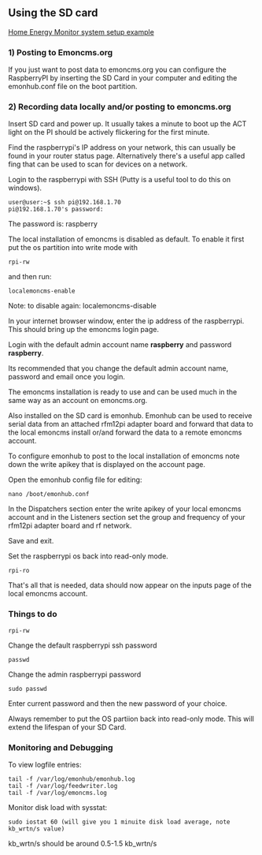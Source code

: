 ## Using the SD card

[Home Energy Monitor system setup example](https://github.com/openenergymonitor/documentation/blob/master/Applications/HomeEnergyMonitor/HomeEnergyMonitor.md)

### 1) Posting to Emoncms.org

If you just want to post data to emoncms.org you can configure the RaspberryPI by inserting the SD Card in your computer and editing the emonhub.conf file on the boot partition.

### 2) Recording data locally and/or posting to emoncms.org

Insert SD card and power up. It usually takes a minute to boot up the ACT light on the PI should be actively flickering for the first minute.

Find the raspberrypi's IP address on your network, this can usually be found in your router status page. Alternatively there's a useful app called fing that can be used to scan for devices on a network.

Login to the raspberrypi with SSH (Putty is a useful tool to do this on windows).

    user@user:~$ ssh pi@192.168.1.70
    pi@192.168.1.70's password:

The password is: raspberry

The local installation of emoncms is disabled as default. To enable it first put the os partition into write mode with

    rpi-rw
    
and then run:
    
    localemoncms-enable

Note: to disable again: localemoncms-disable

In your internet browser window, enter the ip address of the raspberrypi. This should bring up the emoncms login page. 

Login with the default admin account name **raspberry** and password **raspberry**.

Its recommended that you change the default admin account name, password and email once you login.

The emoncms installation is ready to use and can be used much in the same way as an account on emoncms.org.

Also installed on the SD card is emonhub. Emonhub can be used to receive serial data from an attached rfm12pi adapter board and forward that data to the local emoncms install or/and forward the data to a remote emoncms account.

To configure emonhub to post to the local installation of emoncms note down the write apikey that is displayed on the account page.

Open the emonhub config file for editing:
    
    nano /boot/emonhub.conf

In the Dispatchers section enter the write apikey of your local emoncms account and in the Listeners section set the group and frequency of your rfm12pi adapter board and rf network.

Save and exit.

Set the raspberrypi os back into read-only mode.

    rpi-ro

That's all that is needed, data should now appear on the inputs page of the local emoncms account.

### Things to do

    rpi-rw

Change the default raspberrypi ssh password

    passwd
    
Change the admin raspberrypi password

    sudo passwd
    
Enter current password and then the new password of your choice.
    
Always remember to put the OS partiion back into read-only mode. This will extend the lifespan of your SD Card.

### Monitoring and Debugging

To view logfile entries:

    tail -f /var/log/emonhub/emonhub.log
    tail -f /var/log/feedwriter.log
    tail -f /var/log/emoncms.log

Monitor disk load with sysstat:

    sudo iostat 60 (will give you 1 minuite disk load average, note kb_wrtn/s value)

kb_wrtn/s should be around 0.5-1.5 kb_wrtn/s
